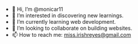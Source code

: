 - 👋 Hi, I’m @monicar11
- 👀 I’m interested in discovering new learnings.
- 🌱 I’m currently learning web development.
- 💞️ I’m looking to collaborate on building websites.
- 📫 How to reach me: miss.irishreyes@gmail.com

<!---
monicar11/monicar11 is a ✨ special ✨ repository because its `README.md` (this file) appears on your GitHub profile.
You can click the Preview link to take a look at your changes.
--->
